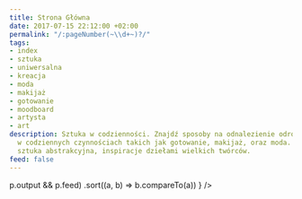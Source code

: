 ```yaml
---
title: Strona Główna
date: 2017-07-15 22:12:00 +02:00
permalink: "/:pageNumber(~\\d+~)?/"
tags:
- index
- sztuka
- uniwersalna
- kreacja
- moda
- makijaż
- gotowanie
- moodboard
- artysta
- art
description: Sztuka w codzienności. Znajdź sposoby na odnalezienie odrobiny sztuki
  w codziennych czynnościach takich jak gotowanie, makijaż, oraz moda. Sztuka współczesna,
  sztuka abstrakcyjna, inspiracje dziełami wielkich twórców.
feed: false
---
```


<div>
  <Feed posts={
    paramorph.collections['Posts'].posts
      .filter(p => p.output && p.feed)
      .sort((a, b) => b.compareTo(a))
  } />
</div>

